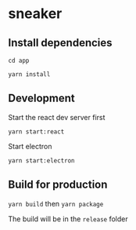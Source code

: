 # sneaker

## Install dependencies

`cd app`

`yarn install`

## Development

Start the react dev server first

`yarn start:react`

Start electron

`yarn start:electron`

## Build for production

`yarn build` then `yarn package`

The build will be in the `release` folder
